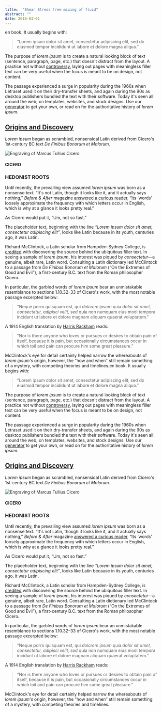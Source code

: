 ```yaml
---
title:  "Shear Stress free mixing of fluid"
abstract: ""
date: 2016-03-01
---
```


en book. It usually begins with:

> “Lorem ipsum dolor sit amet, consectetur adipiscing elit, sed do eiusmod tempor incididunt ut labore et dolore magna aliqua.”

The purpose of *lorem ipsum* is to create a natural looking block of text (sentence, paragraph, page, etc.) that doesn't distract from the layout. A practice not without [controversy](https://loremipsum.io/#controversy), laying out pages with meaningless filler text can be very useful when the focus is meant to be on design, not content.

The passage experienced a surge in popularity during the 1960s when Letraset used it on their dry-transfer sheets, and again during the 90s as desktop publishers bundled the text with their software. Today it's seen all around the web; on templates, websites, and stock designs. Use our [generator](https://loremipsum.io/#generator) to get your own, or read on for the authoritative history of *lorem ipsum*.

## [Origins and Discovery](https://loremipsum.io/#origins-and-discovery)

*Lorem ipsum* began as scrambled, nonsensical Latin derived from Cicero's 1st-century BC text *De Finibus Bonorum et Malorum*.

![Engraving of Marcus Tullius Cicero](https://loremipsum.io/assets/images/lorem-ipsum-generator-cicero-engraving.png)

#### CICERO

### HEDONIST ROOTS

Until recently, the prevailing view assumed *lorem ipsum* was born as a nonsense text. “It's not Latin, though it looks like it, and it actually says nothing,” *Before & After* magazine [answered a curious reader](https://www.straightdope.com/columns/read/2290/what-does-the-filler-text-lorem-ipsum-mean/), “Its ‘words’ loosely approximate the frequency with which letters occur in English, which is why at a glance it looks pretty real.”

As Cicero would put it, “Um, not so fast.”

The placeholder text, beginning with the line *“Lorem ipsum dolor sit amet, consectetur adipiscing elit”*, looks like Latin because in its youth, centuries ago, it was Latin.

Richard McClintock, a Latin scholar from Hampden-Sydney College, is [credited](https://en.wikipedia.org/wiki/Lorem_ipsum) with discovering the source behind the ubiquitous filler text. In seeing a sample of *lorem ipsum*, his interest was piqued by *consectetur*—a genuine, albeit rare, Latin word. Consulting a Latin dictionary led McClintock to a passage from *De Finibus Bonorum et Malorum* (“On the Extremes of Good and Evil”), a first-century B.C. text from the Roman philosopher Cicero.

In particular, the garbled words of *lorem ipsum* bear an unmistakable resemblance to sections 1.10.32–33 of Cicero's work, with the most notable passage excerpted below:

> “Neque porro quisquam est, qui *dolorem ipsum* quia *dolor sit amet, consectetur, adipisci velit, sed* quia non numquam eius modi tempora incidunt ut labore et dolore magnam aliquam quaerat voluptatem.”

A 1914 English translation by [Harris Rackham](https://en.wikipedia.org/wiki/Lorem_ipsum#English_translation) reads:

> “Nor is there anyone who loves or pursues or desires to obtain pain of itself, because it is pain, but occasionally circumstances occur in which toil and pain can procure him some great pleasure.”

McClintock's eye for detail certainly helped narrow the whereabouts of *lorem ipsum's* origin, however, the “how and when” still remain something of a mystery, with competing theories and timelines.en book. It usually begins with:

> “Lorem ipsum dolor sit amet, consectetur adipiscing elit, sed do eiusmod tempor incididunt ut labore et dolore magna aliqua.”

The purpose of *lorem ipsum* is to create a natural looking block of text (sentence, paragraph, page, etc.) that doesn't distract from the layout. A practice not without [controversy](https://loremipsum.io/#controversy), laying out pages with meaningless filler text can be very useful when the focus is meant to be on design, not content.

The passage experienced a surge in popularity during the 1960s when Letraset used it on their dry-transfer sheets, and again during the 90s as desktop publishers bundled the text with their software. Today it's seen all around the web; on templates, websites, and stock designs. Use our [generator](https://loremipsum.io/#generator) to get your own, or read on for the authoritative history of *lorem ipsum*.

## [Origins and Discovery](https://loremipsum.io/#origins-and-discovery)

*Lorem ipsum* began as scrambled, nonsensical Latin derived from Cicero's 1st-century BC text *De Finibus Bonorum et Malorum*.

![Engraving of Marcus Tullius Cicero](https://loremipsum.io/assets/images/lorem-ipsum-generator-cicero-engraving.png)

#### CICERO

### HEDONIST ROOTS

Until recently, the prevailing view assumed *lorem ipsum* was born as a nonsense text. “It's not Latin, though it looks like it, and it actually says nothing,” *Before & After* magazine [answered a curious reader](https://www.straightdope.com/columns/read/2290/what-does-the-filler-text-lorem-ipsum-mean/), “Its ‘words’ loosely approximate the frequency with which letters occur in English, which is why at a glance it looks pretty real.”

As Cicero would put it, “Um, not so fast.”

The placeholder text, beginning with the line *“Lorem ipsum dolor sit amet, consectetur adipiscing elit”*, looks like Latin because in its youth, centuries ago, it was Latin.

Richard McClintock, a Latin scholar from Hampden-Sydney College, is [credited](https://en.wikipedia.org/wiki/Lorem_ipsum) with discovering the source behind the ubiquitous filler text. In seeing a sample of *lorem ipsum*, his interest was piqued by *consectetur*—a genuine, albeit rare, Latin word. Consulting a Latin dictionary led McClintock to a passage from *De Finibus Bonorum et Malorum* (“On the Extremes of Good and Evil”), a first-century B.C. text from the Roman philosopher Cicero.

In particular, the garbled words of *lorem ipsum* bear an unmistakable resemblance to sections 1.10.32–33 of Cicero's work, with the most notable passage excerpted below:

> “Neque porro quisquam est, qui *dolorem ipsum* quia *dolor sit amet, consectetur, adipisci velit, sed* quia non numquam eius modi tempora incidunt ut labore et dolore magnam aliquam quaerat voluptatem.”

A 1914 English translation by [Harris Rackham](https://en.wikipedia.org/wiki/Lorem_ipsum#English_translation) reads:

> “Nor is there anyone who loves or pursues or desires to obtain pain of itself, because it is pain, but occasionally circumstances occur in which toil and pain can procure him some great pleasure.”

McClintock's eye for detail certainly helped narrow the whereabouts of *lorem ipsum's* origin, however, the “how and when” still remain something of a mystery, with competing theories and timelines.